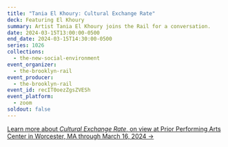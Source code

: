 ```yaml
---
title: "Tania El Khoury: Cultural Exchange Rate"
deck: Featuring El Khoury
summary: Artist Tania El Khoury joins the Rail for a conversation.
date: 2024-03-15T13:00:00-0500
end_date: 2024-03-15T14:30:00-0500
series: 1026
collections:
  - the-new-social-environment
event_organizer:
  - the-brooklyn-rail
event_producer:
  - the-brooklyn-rail
event_id: recIT0oezZgsZVESh
event_platform:
  - zoom
soldout: false
---
```

[L﻿earn more about *Cultural Exchange Rate*, on view at Prior Performing Arts Center in Worcester, MA through March 16, 2024 →](https://priorperformingartscenter.holycross.edu/2023-2024-season/cultural-exchange-rate/)